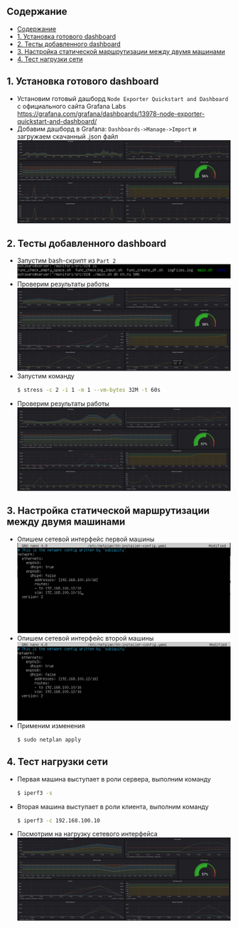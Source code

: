 ## Содержание

- [Содержание](#содержание)
- [1. Установка готового dashboard ](#1-установка-готового-dashboard-)
- [2. Тесты добавленного dashboard ](#2-тесты-добавленного-dashboard-)
- [3. Настройка статической маршрутизации между двумя машинами ](#3-настройка-статической-маршрутизации-между-двумя-машинами-)
- [4. Тест нагрузки сети ](#4-тест-нагрузки-сети-)

## 1. Установка готового dashboard <br/>

* Установим готовый дашборд `Node Exporter Quickstart and Dashboard` с официального сайта Grafana Labs <br/> https://grafana.com/grafana/dashboards/13978-node-exporter-quickstart-and-dashboard/ <br/>
* Добавим дашборд в Grafana: `Dashboards->Manage->Import` и загружаем скачанный .json файл <br/>
    ![part_8](./images/node_panels.jpg)<br/>

## 2. Тесты добавленного dashboard <br/>

* Запустим bash-скрипт из `Part 2`<br/>
    ![part_8](./images/script_part_2.png)<br/>
* Проверим результаты работы
    ![part_8](./images/work_1.jpg)<br/>
* Запустим команду
    ```sh
    $ stress -c 2 -i 1 -m 1 --vm-bytes 32M -t 60s
    ```
* Проверим результаты работы
    ![part_8](./images/stress.jpg)<br/>

## 3. Настройка статической маршрутизации между двумя машинами <br/>

* Опишем сетевой интерфейс первой машины <br/>
    ![part_8](./images/netplan_1.png)<br/>
* Опишем сетевой интерфейс второй машины <br/>
    ![part_8](./images/netplan_2.png)<br/>
* Применим изменения <br/>
    ```sh
    $ sudo netplan apply
    ```

## 4. Тест нагрузки сети <br/>

* Первая машина выступает в роли сервера, выполним команду <br/>
    ```sh
    $ iperf3 -s
    ```
* Вторая машина выступает в роли клиента, выполним команду <br/>
    ```sh
    $ iperf3 -c 192.168.100.10
    ```
* Посмотрим на нагрузку сетевого интерфейса <br/>
    ![part_8](./images/iperf.jpg)<br/>
